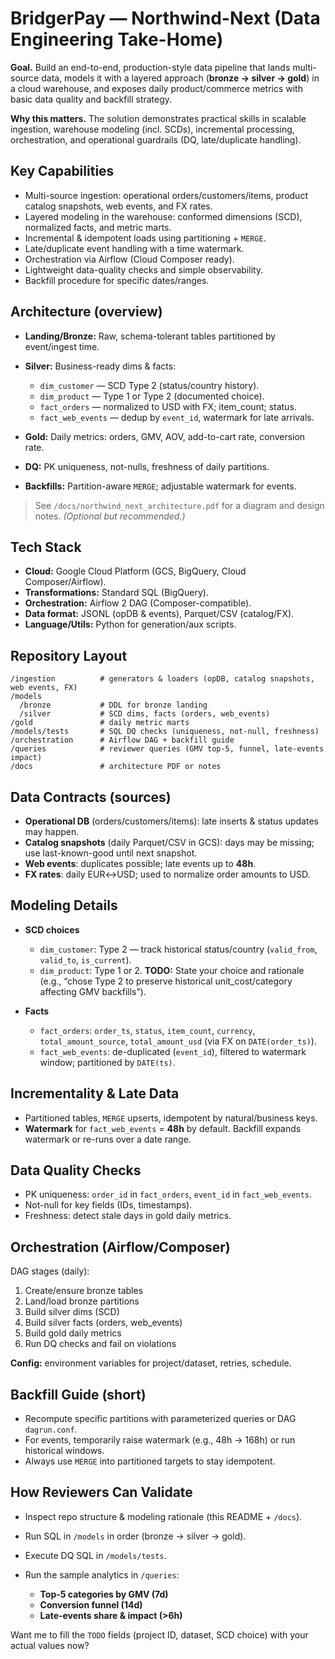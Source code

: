 # BridgerPay — Northwind-Next (Data Engineering Take-Home)

**Goal.** Build an end-to-end, production-style data pipeline that lands multi-source data, models it with a layered approach (**bronze → silver → gold**) in a cloud warehouse, and exposes daily product/commerce metrics with basic data quality and backfill strategy.

**Why this matters.** The solution demonstrates practical skills in scalable ingestion, warehouse modeling (incl. SCDs), incremental processing, orchestration, and operational guardrails (DQ, late/duplicate handling).

## Key Capabilities

* Multi-source ingestion: operational orders/customers/items, product catalog snapshots, web events, and FX rates.
* Layered modeling in the warehouse: conformed dimensions (SCD), normalized facts, and metric marts.
* Incremental & idempotent loads using partitioning + `MERGE`.
* Late/duplicate event handling with a time watermark.
* Orchestration via Airflow (Cloud Composer ready).
* Lightweight data-quality checks and simple observability.
* Backfill procedure for specific dates/ranges.

## Architecture (overview)

* **Landing/Bronze:** Raw, schema-tolerant tables partitioned by event/ingest time.
* **Silver:** Business-ready dims & facts:

  * `dim_customer` — SCD Type 2 (status/country history).
  * `dim_product` — Type 1 or Type 2 (documented choice).
  * `fact_orders` — normalized to USD with FX; item_count; status.
  * `fact_web_events` — dedup by `event_id`, watermark for late arrivals.
* **Gold:** Daily metrics: orders, GMV, AOV, add-to-cart rate, conversion rate.
* **DQ:** PK uniqueness, not-nulls, freshness of daily partitions.
* **Backfills:** Partition-aware `MERGE`; adjustable watermark for events.

> See `/docs/northwind_next_architecture.pdf` for a diagram and design notes. *(Optional but recommended.)*

## Tech Stack

* **Cloud:** Google Cloud Platform (GCS, BigQuery, Cloud Composer/Airflow).
* **Transformations:** Standard SQL (BigQuery).
* **Orchestration:** Airflow 2 DAG (Composer-compatible).
* **Data format:** JSONL (opDB & events), Parquet/CSV (catalog/FX).
* **Language/Utils:** Python for generation/aux scripts.

## Repository Layout

```
/ingestion          # generators & loaders (opDB, catalog snapshots, web events, FX)
/models
  /bronze           # DDL for bronze landing
  /silver           # SCD dims, facts (orders, web_events)
/gold               # daily metric marts
/models/tests       # SQL DQ checks (uniqueness, not-null, freshness)
/orchestration      # Airflow DAG + backfill guide
/queries            # reviewer queries (GMV top-5, funnel, late-events impact)
/docs               # architecture PDF or notes
```

## Data Contracts (sources)

* **Operational DB** (orders/customers/items): late inserts & status updates may happen.
* **Catalog snapshots** (daily Parquet/CSV in GCS): days may be missing; use last-known-good until next snapshot.
* **Web events**: duplicates possible; late events up to **48h**.
* **FX rates**: daily EUR↔USD; used to normalize order amounts to USD.

## Modeling Details

* **SCD choices**

  * `dim_customer`: Type 2 — track historical status/country (`valid_from`, `valid_to`, `is_current`).
  * `dim_product`: Type 1 or 2. **TODO:** State your choice and rationale (e.g., “chose Type 2 to preserve historical unit_cost/category affecting GMV backfills”).
* **Facts**

  * `fact_orders`: `order_ts`, `status`, `item_count`, `currency`, `total_amount_source`, `total_amount_usd` (via FX on `DATE(order_ts)`).
  * `fact_web_events`: de-duplicated (`event_id`), filtered to watermark window; partitioned by `DATE(ts)`.

## Incrementality & Late Data

* Partitioned tables, `MERGE` upserts, idempotent by natural/business keys.
* **Watermark** for `fact_web_events` = **48h** by default.
  Backfill expands watermark or re-runs over a date range.

## Data Quality Checks

* PK uniqueness: `order_id` in `fact_orders`, `event_id` in `fact_web_events`.
* Not-null for key fields (IDs, timestamps).
* Freshness: detect stale days in gold daily metrics.

## Orchestration (Airflow/Composer)

DAG stages (daily):

1. Create/ensure bronze tables
2. Land/load bronze partitions
3. Build silver dims (SCD)
4. Build silver facts (orders, web_events)
5. Build gold daily metrics
6. Run DQ checks and fail on violations

**Config:** environment variables for project/dataset, retries, schedule.

## Backfill Guide (short)

* Recompute specific partitions with parameterized queries or DAG `dagrun.conf`.
* For events, temporarily raise watermark (e.g., 48h → 168h) or run historical windows.
* Always use `MERGE` into partitioned targets to stay idempotent.

## How Reviewers Can Validate

* Inspect repo structure & modeling rationale (this README + `/docs`).
* Run SQL in `/models` in order (bronze → silver → gold).
* Execute DQ SQL in `/models/tests`.
* Run the sample analytics in `/queries`:

  * **Top-5 categories by GMV (7d)**
  * **Conversion funnel (14d)**
  * **Late-events share & impact (>6h)**


Want me to fill the `TODO` fields (project ID, dataset, SCD choice) with your actual values now?
